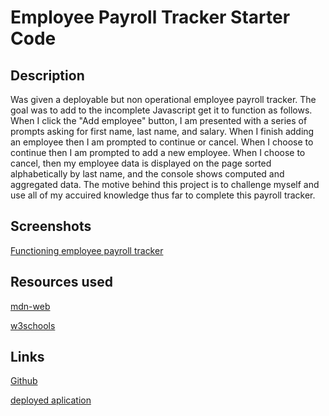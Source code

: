 # Employee Payroll Tracker Starter Code

## Description
Was given a deployable but non operational employee payroll tracker. The goal was to add to the incomplete Javascript get it to function as follows. When I click the "Add employee" button, I am presented with a series of prompts asking for first name, last name, and salary. When I finish adding an employee then I am prompted to continue or cancel. When I choose to continue then I am prompted to add a new employee. When I choose to cancel, then my employee data is displayed on the page sorted alphabetically by last name, and the console shows computed and aggregated data. The motive behind this project is to challenge myself and use all of my accuired knowledge thus far to complete this payroll tracker.
## Screenshots
[Functioning employee payroll tracker](./images/Screenshot%202024-05-16%20225835.png)

## Resources used
[mdn-web](https://developer.mozilla.org/en-US/)

[w3schools](https://www.w3schools.com/)

## Links

[Github](https://github.com/RyuVue/c3-employee-payroll-tracker/tree/main)

[deployed aplication]()


